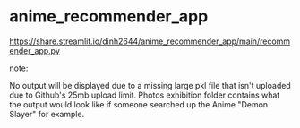 # anime_recommender_app

https://share.streamlit.io/dinh2644/anime_recommender_app/main/recommender_app.py

note: 

No output will be displayed due to a missing large pkl file that isn't uploaded due to Github's 25mb upload limit. Photos exhibition folder contains what the output would look like if someone searched up the Anime "Demon Slayer" for example.
